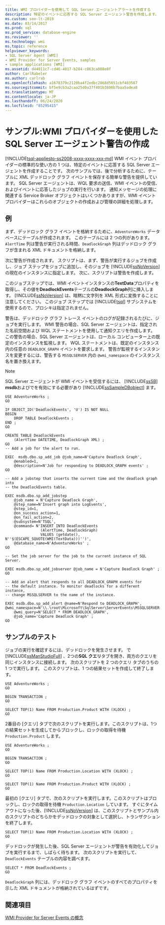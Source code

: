 ```yaml
---
title: WMI プロバイダーを使用して SQL Server エージェントアラートを作成する
description: 特定のイベントに応答する SQL Server エージェント警告を作成します。 この単純なアラートは、後で分析するために、XML デッドロックグラフイベントをテーブルに保存します。
ms.custom: seo-lt-2019
ms.date: 03/14/2017
ms.prod: sql
ms.prod_service: database-engine
ms.reviewer: ''
ms.technology: wmi
ms.topic: reference
helpviewer_keywords:
- SQL Server Agent [WMI]
- WMI Provider for Server Events, samples
- sample applications [WMI]
ms.assetid: d44811c7-cd46-4017-b284-c863ca088e8f
author: CarlRabeler
ms.author: carlrab
ms.openlocfilehash: a1678379c2120ba4f2edbc2868d5651cbf403587
ms.sourcegitcommit: bf5e9cb3a2caa25d0a37f401b3806b7baa5adea8
ms.translationtype: MT
ms.contentlocale: ja-JP
ms.lasthandoff: 06/24/2020
ms.locfileid: "85295415"
---
```

# <a name="sample-creating-a-sql-server-agent-alert-with-the-wmi-provider"></a>サンプル:WMI プロバイダーを使用した SQL Server エージェント警告の作成
[!INCLUDE[tsql-appliesto-ss2008-xxxx-xxxx-xxx-md](../../includes/tsql-appliesto-ss2008-xxxx-xxxx-xxx-md.md)]
  WMI イベント プロバイダーの標準的な使い方の 1 つは、特定のイベントに応答する SQL Server エージェントを作成することです。 次のサンプルでは、後で分析するために、テーブルに XML デッドロック グラフ イベントを保存する簡単な警告を提供しています。 SQL Server エージェントは、WQL 要求の送信、WMI イベントの受信、およびイベントに応答したジョブの実行を行います。 通知メッセージの処理に関連する Service Broker オブジェクトはいくつかありますが、WMI イベント プロバイダーはこれらのオブジェクトの作成および管理の詳細を処理します。  
  
## <a name="example"></a>例  
 まず、デッドロック グラフ イベントを格納するために、`AdventureWorks` データベースにテーブルが作成されます。 このテーブルには 2 つの列があります。`AlertTime` 列は警告が実行される時間、`DeadlockGraph` 列はデッドロック グラフが含まれる XML ドキュメントを格納します。  
  
 次に警告が作成されます。 スクリプトは、まず、警告が実行するジョブを作成し、ジョブ ステップをジョブに追加し、そのジョブを [!INCLUDE[ssNoVersion](../../includes/ssnoversion-md.md)] の現在のインスタンスに指定します。 次に、スクリプトは警告を作成します。  
  
 このジョブステップでは、WMI イベントインスタンスの**TextData**プロパティを取得し、その値を**DeadlockEvents**テーブルの**DeadlockGraph**列に挿入します。 [!INCLUDE[ssNoVersion](../../includes/ssnoversion-md.md)] は、暗黙に文字列を XML 形式に変換することに注意してください。 このジョブ ステップでは [!INCLUDE[tsql](../../includes/tsql-md.md)] サブシステムを使用するので、プロシキは指定されません。  
  
 警告は、デッドロック グラフ トレース イベントのログが記録されるたびに、ジョブを実行します。 WMI 警告の場合、SQL Server エージェントは、指定された名前空間および WQL ステートメントを使用して通知クエリを作成します。 この警告の場合、SQL Server エージェントは、ローカル コンピューター上の既定のインスタンスを監視します。 WQL ステートメントは、既定のインスタンス内の任意の `DEADLOCK_GRAPH` イベントを要求します。 警告が監視するインスタンスを変更するには、警告する `MSSQLSERVER` 内の `@wmi_namespace` のインスタンス名を置き換えます。  
  
> [!NOTE]  
>  SQL Server エージェントが WMI イベントを受信するには、 [!INCLUDE[ssSB](../../includes/sssb-md.md)] **msdb**およびでを有効にする必要があり [!INCLUDE[ssSampleDBobject](../../includes/sssampledbobject-md.md)] ます。  
  
```  
USE AdventureWorks ;  
GO  
  
IF OBJECT_ID('DeadlockEvents', 'U') IS NOT NULL  
BEGIN  
    DROP TABLE DeadlockEvents ;  
END ;  
GO  
  
CREATE TABLE DeadlockEvents  
    (AlertTime DATETIME, DeadlockGraph XML) ;  
GO  
-- Add a job for the alert to run.  
  
EXEC  msdb.dbo.sp_add_job @job_name=N'Capture Deadlock Graph',   
    @enabled=1,   
    @description=N'Job for responding to DEADLOCK_GRAPH events' ;  
GO  
  
-- Add a jobstep that inserts the current time and the deadlock graph into  
-- the DeadlockEvents table.  
  
EXEC msdb.dbo.sp_add_jobstep  
    @job_name = N'Capture Deadlock Graph',  
    @step_name=N'Insert graph into LogEvents',  
    @step_id=1,   
    @on_success_action=1,   
    @on_fail_action=2,   
    @subsystem=N'TSQL',   
    @command= N'INSERT INTO DeadlockEvents  
                (AlertTime, DeadlockGraph)  
                VALUES (getdate(), N''$(ESCAPE_SQUOTE(WMI(TextData)))'')',  
    @database_name=N'AdventureWorks' ;  
GO  
  
-- Set the job server for the job to the current instance of SQL Server.  
  
EXEC msdb.dbo.sp_add_jobserver @job_name = N'Capture Deadlock Graph' ;  
GO  
  
-- Add an alert that responds to all DEADLOCK_GRAPH events for  
-- the default instance. To monitor deadlocks for a different instance,  
-- change MSSQLSERVER to the name of the instance.  
  
EXEC msdb.dbo.sp_add_alert @name=N'Respond to DEADLOCK_GRAPH',   
@wmi_namespace=N'\\.\root\Microsoft\SqlServer\ServerEvents\MSSQLSERVER',   
    @wmi_query=N'SELECT * FROM DEADLOCK_GRAPH',   
    @job_name='Capture Deadlock Graph' ;  
GO  
```  
  
## <a name="testing-the-sample"></a>サンプルのテスト  
 ジョブの実行を確認するには、デッドロックを発生させます。 で [!INCLUDE[ssManStudioFull](../../includes/ssmanstudiofull-md.md)] 、2つの**SQL クエリ**タブを開き、両方のクエリを同じインスタンスに接続します。 次のスクリプトを 2 つのクエリ タブのうちの 1 つで実行します。 このスクリプトは、1 つの結果セットを作成して終了します。  
  
```  
USE AdventureWorks ;  
GO  
  
BEGIN TRANSACTION ;  
GO  
  
SELECT TOP(1) Name FROM Production.Product WITH (XLOCK) ;  
GO  
```  
  
 2番目の [クエリ] タブで次のスクリプトを実行します。このスクリプトは、1つの結果セットを生成してからブロックし、ロックの取得を待機 `Production.Product` します。  
  
```  
USE AdventureWorks ;  
GO  
  
BEGIN TRANSACTION ;  
GO  
  
SELECT TOP(1) Name FROM Production.Location WITH (XLOCK) ;  
GO  
  
SELECT TOP(1) Name FROM Production.Product WITH (XLOCK) ;  
GO  
```  
  
 最初の [クエリ] タブで、次のスクリプトを実行します。このスクリプトはブロックし、ロックの取得を待機 `Production.Location` しています。 すぐにタイムアウトになった後、[!INCLUDE[ssNoVersion](../../includes/ssnoversion-md.md)] は、このスクリプトとサンプル内のスクリプトのどちらかをデッドロックの対象として選択し、トランザクションを終了します。  
  
```  
SELECT TOP(1) Name FROM Production.Location WITH (XLOCK) ;  
GO  
```  
  
 デッドロックが発生した後、SQL Server エージェントが警告を有効化してジョブを実行するまで、しばらく待ちます。 次のスクリプトを実行して、`DeadlockEvents` テーブルの内容を調べます。  
  
```  
SELECT * FROM DeadlockEvents ;  
GO  
```  
  
 `DeadlockGraph` 列には、デッドロック グラフ イベントのすべてのプロパティを示した XML ドキュメントが格納されているはずです。  
  
## <a name="see-also"></a>関連項目  
 [WMI Provider for Server Events の概念](../../relational-databases/wmi-provider-server-events/wmi-provider-for-server-events-concepts.md)  
  
  
